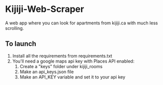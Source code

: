 # Kijiji-Web-Scraper
A web app where you can look for apartments from kijiji.ca with much less scrolling.

## To launch
1. Install all the requirements from requirements.txt
1. You'll need a google maps api key with Places API enabled:
    1. Create a "keys" folder under kijiji_rooms
    1. Make an api_keys.json file
    1. Make an API_KEY variable and set it to your api key
